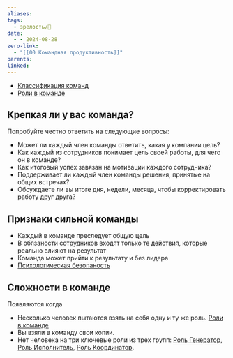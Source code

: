 ```yaml
---
aliases: 
tags:
  - зрелость/🌱
date:
  - - 2024-08-28
zero-link:
  - "[[00 Командная продуктивность]]"
parents: 
linked:
---
```

- [Классификация команд](_inbox/Классификация%20команд.md)
- [Роли в команде](Роли%20в%20команде.md)
## Крепкая ли у вас команда?
Попробуйте честно ответить на следующие вопросы:
- Может ли каждый член команды ответить, какая у компании цель?
- Как каждый из сотрудников понимает цель своей работы, для чего он в команде?
- Как итоговый успех завязан на мотивации каждого сотрудника?
- Поддерживает ли каждый член команды решения, принятые на общих встречах?
- Обсуждаете ли вы итоге дня, недели, месяца, чтобы корректировать работу друг друга?
## Признаки сильной команды
- Каждый в команде преследует общую цель
-  В обязаности сотрудников входят только те действия, которые реально влияют на результат
- Команда может прийти к результату и без лидера
- [Психологическая безопаность](_inbox/Психологическая%20безопаность.md)
## Сложности в команде
Появляются когда
- Несколько человек пытаются взять на себя одну и ту же роль. [Роли в команде](Роли%20в%20команде.md)
- Вы взяли в команду свои копии.
- Нет человека на три ключевые роли из трех групп: [Роль Генератор](_inbox/Роль%20Генератор.md), [Роль Исполнитель](_inbox/Роль%20Исполнитель.md), [Роль Координатор](_inbox/Роль%20Координатор.md).